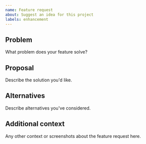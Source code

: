 ```yaml
---
name: Feature request
about: Suggest an idea for this project
labels: enhancement
---
```


## Problem
What problem does your feature solve?

## Proposal
Describe the solution you'd like.

## Alternatives
Describe alternatives you've considered.

## Additional context
Any other context or screenshots about the feature request here.
